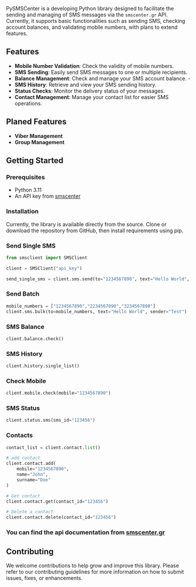 
PySMSCenter is a developing Python library designed to facilitate the sending and managing of SMS messages via the `smscenter.gr` API. Currently, it supports basic functionalities such as sending SMS, checking account balances, and validating mobile numbers, with plans to extend features.

## Features 
- **Mobile Number Validation**: Check the validity of mobile numbers. 
- **SMS Sending**: Easily send SMS messages to one or multiple recipients. 
- **Balance Management**: Check and manage your SMS account balance. - 
- **SMS History**: Retrieve and view your SMS sending history. 
- **Status Checks**: Monitor the delivery status of your messages. 
- **Contact Management**: Manage your contact list for easier SMS operations.

## Planed Features
- **Viber Management**
- **Group Management**
## Getting Started 
### Prerequisites 
- Python 3.11 
- An API key from [smscenter](https://smscenter.gr/api/docs/en?ModPagespeed=off#how-to-start)

### Installation 
Currently, the library is available directly from the source. Clone or download the repository from GitHub, then install requirements using pip.

### Send Single SMS
```python
from smsclient import SMSClient

client = SMSClient("api_key")

send_single_sms = client.sms.send(to="1234567890", text="Hello World", sender="Test")
```

### Send Batch
```python
mobile_numbers = ["1234567890","2234567890","3234567890"]
client.sms.bulk(to=mobile_numbers, text="Hello World", sender="Test")
```

### SMS Balance
```python
client.balance.check()
```

### SMS History
```python
client.history.single_list()
```

### Check Mobile
```python
client.mobile.check(mobile="1234567890")
```

### SMS Status
```python
client.status.sms(sms_id="123456")
```

### Contacts
```python
contact_list = client.contact.list()

# add contact
client.contact.add(
	mobile="1234567890",
	name="John",
	surname="Doe"
)

# Get contact
client.contact.get(contact_id="123456")

# Delete a contact
client.contact.delete(contact_id="123456")

```
### You can find the api documentation from [smscenter.gr](https://smscenter.gr/api/docs/en?ModPagespeed=off)

## Contributing

We welcome contributions to help grow and improve this library. Please refer to our contributing guidelines for more information on how to submit issues, fixes, or enhancements.
